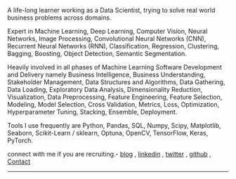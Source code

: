 A life-long learner working as a Data Scientist, trying to solve real world business problems across domains. 

Expert in Machine Learning, Deep Learning, Computer Vision, Neural Networks, Image Processing, Convolutional Neural Networks (CNN), Recurrent Neural Networks (RNN), Classification, Regression, Clustering, Bagging, Boosting, Object Detection, Semantic Segmentation.

Heavily involved in all phases of Machine Learning Software Development and Delivery namely Business Intelligence, Business Understanding, Stakeholder Management, Data Structures and Algorithms, Data Gathering, Data Loading, Exploratory Data Analysis, Dimensionality Reduction, Visualization, Data Preprocessing, Feature Engineering, Feature Selection, Modeling, Model Selection, Cross Validation, Metrics, Loss, Optimization, Hyperparameter Tuning, Stacking, Ensemble, Deployment.

Tools I use frequently are Python, Pandas, SQL, Numpy, Scipy, Matplotlib, Seaborn, Scikit-Learn / sklearn, Optuna, OpenCV, TensorFlow, Keras, PyTorch.

connect with me if you are recruiting.-
[blog](https://rahulbakshee.github.io/iWriteHere/)
,
[linkedin](https://www.linkedin.com/in/rahulbakshee/)
,
[twitter](https://twitter.com/rahulbakshee)
,
[github](https://github.com/rahulbakshee)
,
[Contact](https://rahulbakshee.github.io/iWriteHere/contact.html)


---

